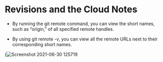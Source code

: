 # Revisions and the Cloud Notes

- By running the git remote command, you can view the short names, such as “origin,” of all specified remote handles.

- By using git remote -v, you can view all the remote URLs next to their corresponding short names.

 (![Screenshot 2021-06-30 125719](https://user-images.githubusercontent.com/86576588/124009382-26df5800-d9a3-11eb-81da-31e69e3d6c06.png)

